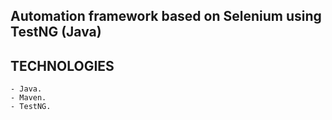## Automation framework based on Selenium using TestNG (Java)
    
## TECHNOLOGIES
    - Java.
    - Maven.
    - TestNG.
    
